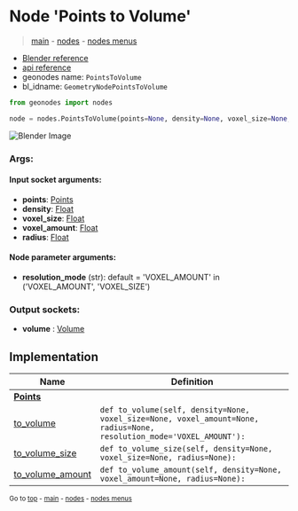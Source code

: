 # Node 'Points to Volume'

> [main](../structure.md) - [nodes](nodes.md) - [nodes menus](nodes_menus.md)

- [Blender reference](https://docs.blender.org/manual/en/latest/modeling/geometry_nodes/point/points_to_volume.html)
- [api reference](https://docs.blender.org/api/current/bpy.types.GeometryNodePointsToVolume.html)
- geonodes name: `PointsToVolume`
- bl_idname: `GeometryNodePointsToVolume`

```python
from geonodes import nodes

node = nodes.PointsToVolume(points=None, density=None, voxel_size=None, voxel_amount=None, radius=None, resolution_mode='VOXEL_AMOUNT')
```

![Blender Image](https://docs.blender.org/manual/en/latest/_images/node-types_GeometryNodePointsToVolume.webp)

### Args:

#### Input socket arguments:

- **points**: [Points](Points.md)
- **density**: [Float](Float.md)
- **voxel_size**: [Float](Float.md)
- **voxel_amount**: [Float](Float.md)
- **radius**: [Float](Float.md)

#### Node parameter arguments:

- **resolution_mode** (str): default = 'VOXEL_AMOUNT' in ('VOXEL_AMOUNT', 'VOXEL_SIZE')

### Output sockets:

- **volume** : [Volume](Volume.md)

## Implementation

| Name | Definition |
|------|------------|
| **[Points](Points.md)** |
| [to_volume](Points.md#to_volume) | `def to_volume(self, density=None, voxel_size=None, voxel_amount=None, radius=None, resolution_mode='VOXEL_AMOUNT'):` |
| [to_volume_size](Points.md#to_volume_size) | `def to_volume_size(self, density=None, voxel_size=None, radius=None):` |
| [to_volume_amount](Points.md#to_volume_amount) | `def to_volume_amount(self, density=None, voxel_amount=None, radius=None):` |

<sub>Go to [top](#node-Points-to-Volume) - [main](../structure.md) - [nodes](nodes.md) - [nodes menus](nodes_menus.md)</sub>

